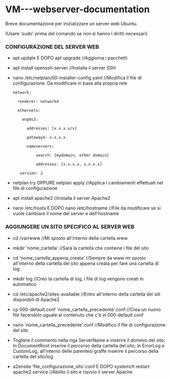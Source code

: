 # VM---webserver-documentation
Breve documentazione per inizializzare un server web Ubuntu.

(Usare 'sudo' prima del comando se non si hanno i diritti necessari)

### CONFIGURAZIONE DEL SERVER WEB

- apt update E DOPO apt upgrade //Aggiorna i pacchetti

- apt install openssh-server //Installa il server SSH

- nano /etc/netplan/00-installer-config.yaml //Modifica il file di configurazione. Da modificare in base alla propria rete


      network:
    
        renderer: networkd
      
        ethernets:
      
          enp0s3:
        
            addresses: [x.x.x.x/x]
          
            gateway4: x.x.x.x
          
            nameservers:
          
                search: [mydomain, other domain]
              
                addresses: [x.x.x.x, x.x.x.x]
              
         version: 2

- netplan try OPPURE netplan apply //Applica i cambiamenti effettuati nel file di configurazione

- apt install apache2 //Installa il server Apache2

- nano /etc/hosts E DOPO nano /etc/hostname //File da modificare se si vuole cambiare il nome del server e dell'hostname

### AGGIUNGERE UN SITO SPECIFICO AL SERVER WEB

- cd /var/www //Mi sposto all'interno della cartella www

- mkdir 'nome_cartella' //Sarà la cartella che contiene i file del sito

- cd 'nome_cartella_appena_creata' //Sempre da www mi sposto all'interno della cartella del sito appena creata per fare una cartella di log

- mkdir log //Creo la cartella di log, i file di log vengono creati in automatico

- cd /etc/apache2/sites-available //Entro all'interno della cartella dei siti disponibili di Apache2

- cp 000-default.conf 'nome_cartella_precedente'.conf //Crea un nuovo file facendolo uguale al contenuto che c'è in 000-default.conf

- nano 'nome_cartella_precedente'.conf //Modifico il file di configurazione del sito

- Togliere il commento nella riga ServerName e inserire il dominio del sito; In DocumentRoot inserire il percorso della cartella del sito; In ErrorLog e CustomLog, all'interno delle parentesi graffe inserire il percorso della cartella del sito/log

- a2ensite 'file_configurazione_sito'.conf E DOPO systemctl restart apache2.service //Abilito il sito e riavvio il server Apache
